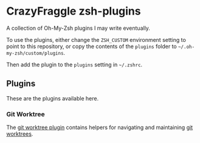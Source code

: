 # CrazyFraggle zsh-plugins

A collection of Oh-My-Zsh plugins I may write eventually.

To use the plugins, either change the `ZSH_CUSTOM` environment setting to point to this repository,
or copy the contents of the `plugins` folder to `~/.oh-my-zsh/custom/plugins`.

Then add the plugin to the `plugins` setting in `~/.zshrc`.

## Plugins

These are the plugins available here.

### Git Worktree

The [git worktree plugin](plugins/git-worktree) contains helpers for navigating and
maintaining [git worktrees](https://git-scm.com/docs/git-worktree).
